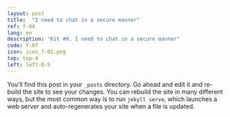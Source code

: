 ```yaml
---
layout: post
title:  "I need to chat in a secure manner"
ref: f-04
lang: en
description: "Kit #9. I need to chat in a secure manner"
code: f-07
icon: icon_f-01.png
top: top-4
left: left-8-5
---
```

You’ll find this post in your `_posts` directory. Go ahead and edit it and re-build the site to see your changes. You can rebuild the site in many different ways, but the most common way is to run `jekyll serve`, which launches a web server and auto-regenerates your site when a file is updated.